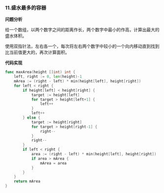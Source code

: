 ### 11.盛水最多的容器

**问题分析**

给一个数组，以两个数字之间的距离作长，两个数字中最小的作高，计算出最大的盛水体积。

使用双指针法，左右各一个，每次将左右两个数字中较小的一个向内移动直到找到比当前值更大的，再次计算面积。

**代码实现**

```go
func maxArea(height []int) int {
	left, right := 0, len(height)-1
	mArea := (right - left) * min(height[left], height[right])
	for left < right {
		if height[left] < height[right] {
			target := height[left]
			for target > height[left+1] {
				left++
			}
			left++
		} else {
			target := height[right]
			for target > height[right-1] {
				right--
			}
			right--
		}
		if left < right {
			area := (right - left) * min(height[left], height[right])
			if area > mArea {
				mArea = area
			}
		}
	}
	return mArea
}
```



